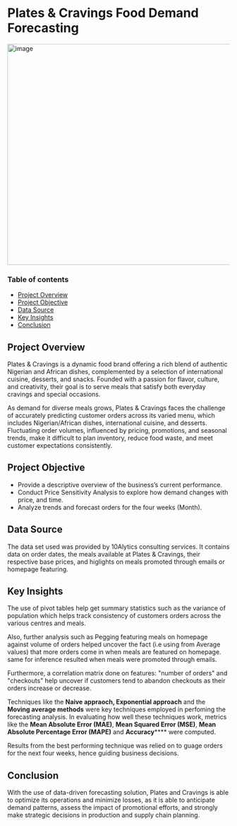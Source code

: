 
# Plates & Cravings Food Demand Forecasting

<img width="600" height="500" alt="image" src="https://github.com/user-attachments/assets/b5a58dfb-75f7-4864-91c2-94f2610bbfe0" />


### Table of contents
- [Project Overview](#project-Overview)
- [Project Objective](#project-Objective)
- [Data Source](#Data-Source)
- [Key Insights](#Key-Insights)
- [Conclusion](#Conclusion)


## Project Overview
Plates & Cravings is a dynamic food brand offering a rich blend of authentic Nigerian and African dishes, complemented 
by a selection of international cuisine, desserts, and snacks. Founded with a passion for flavor, culture, and creativity, their goal is to serve meals that satisfy both everyday cravings and
special occasions.

As demand for diverse meals grows, Plates & Cravings faces the challenge of accurately predicting customer orders 
across its varied menu, which includes Nigerian/African dishes, international cuisine, and desserts. Fluctuating order
volumes, influenced by pricing, promotions, and seasonal trends, make it difficult to plan inventory, reduce food waste, 
and meet customer expectations consistently.

## Project Objective
- Provide a descriptive overview of the business’s current performance.
- Conduct Price Sensitivity Analysis to explore how demand changes with price, and time.
- Analyze trends and forecast orders for the four weeks (Month).

## Data Source
The data set used was provided by 10Alytics consulting services. It contains data on order dates, the meals available at Plates & Cravings, 
their respective base prices, and higlights on meals promoted through emails or homepage featuring.

## Key Insights
The use of pivot tables help get summary statistics such as the variance of population which helps track consistency of customers orders across the various centres
and meals.

Also, further analysis such as Pegging featuring meals on homepage against volume of orders helped uncover the fact (i.e using from Average values) that more orders come in when meals are featured on homepage. 
same for inference resulted when meals were promoted through emails.

Furthermore, a correlation matrix done on features: "number of orders" and "checkouts" help uncover if customers tend to abandon 
checkouts as their orders increase or decrease. 

Techniques like the **Naive appraoch, Exponential approach** and the **Moving average methods** were key techniques employed in perfoming the forecasting analysis. 
In evaluating how well these techniques work, metrics like the **Mean Absolute Error (MAE)**, **Mean Squared Error (MSE)**, **Mean Absolute Percentage Error (MAPE)** and **Accuracy******
were computed. 

Results from the best performing technique was relied on to guage orders for the next four weeks, hence guiding business decisions.

## Conclusion
With the use of data-driven forecasting solution, Plates and Cravings is able to optimize its operations and minimize losses, 
as it is able to anticipate demand patterns, assess the impact of promotional efforts, and strongly make strategic decisions 
in production and supply chain planning.
